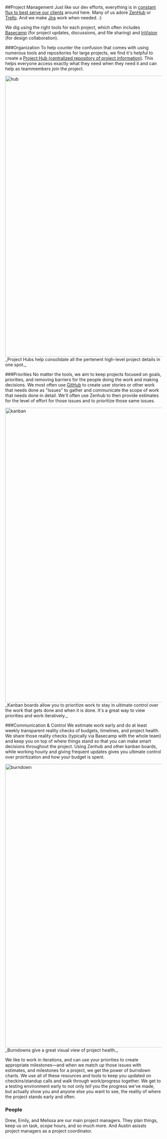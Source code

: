 ##Project Management
Just like our dev efforts, everything is in [constant flux to best serve our clients](http://webstandardssherpa.com/reviews/responsive-discovery/) around here. Many of us adore  [ZenHub](https://www.zenhub.io/) or [Trello](https://trello.com/). And we make [Jira](https://www.atlassian.com/software/) work when needed. :) 

We dig using the right tools for each project, which often includes [Basecamp](https://basecamp.com/) (for project updates, discussions, and file sharing) and [InVision](https://www.invisionapp.com/) (for design collaboration).

###Organization
To help counter the confusion that comes with using numerous tools and repositories for large projects, we find it's helpful to create a [Project Hub (centralized repository of project information)](https://github.com/sparkbox/standard/blob/master/project_management/base-hub.md). This helps everyone access exactly what they need when they need it and can help as teammembers join the project. 

<img width="904" alt="hub" src="https://cloud.githubusercontent.com/assets/1993557/16318431/32db682e-395d-11e6-8c01-16ca42f7e1ef.png">
_Project Hubs help consolidate all the pertenent high-level project details in one spot._

###Priorities
No matter the tools, we aim to keep projects focused on goals, priorities, and removing barriers for the people doing the work and making decisions. We most often use [GitHub](https://github.com) to create user stories or other work that needs done as "Issues" to gather and communicate the scope of work that needs done in detail. We'll often use Zenhub to then provide estimates for the level of effort for those issues and to prioritize those same issues.

<img width="948" alt="kanban" src="https://cloud.githubusercontent.com/assets/1993557/16318388/feb783c0-395c-11e6-9a6e-82d3c56c15cc.png">
_Kanban boards allow you to prioritize work to stay in ultimate control over the work that gets done and when it is done. It's a great way to view priorities and work iteratively._

###Communication & Control
We estimate work early and do at least weekly transparent reality checks of budgets, timelines, and project health. We share those reality checks (typically via Basecamp with the whole team) and keep you on top of where things stand so that you can make smart decisions throughout the project. Using Zenhub and other kanban boards, while working hourly and giving frequent updates gives you ultimate control over proiritization and how your budget is spent.

<img width="912" alt="burndown" src="https://cloud.githubusercontent.com/assets/1993557/16318335/bb0abcaa-395c-11e6-9af4-f3f09075498c.png">
_Burndowns give a great visual view of project health._

We like to work in iterations, and can use your priorities to create appropriate milestones—and when we match up those issues with estimates, and milestones for a project, we get the power of burndown charts. We use all of these resources and tools to keep you updated on checkins/standup calls and walk through work/progress together. We get to a testing environment early to not only _tell_ you the progress we've made, but actually show you and anyone else you want to see, the reality of where the project stands early and often.

### People
Drew, Emily, and Melissa are our main project managers. They plan things, keep us on task, scope hours, and so much more. And Austin asissts project managers as a project coordinator.

